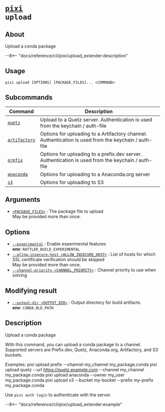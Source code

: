 <!--- This file is autogenerated. Do not edit manually! -->
# <code>[pixi](../pixi.md) upload</code>

## About
Upload a conda package

--8<-- "docs/reference/cli/pixi/upload_extender:description"

## Usage
```
pixi upload [OPTIONS] [PACKAGE_FILES]... <COMMAND>
```

## Subcommands
| Command | Description |
|---------|-------------|
| [`quetz`](upload/quetz.md) | Upload to a Quetz server. Authentication is used from the keychain / auth-file |
| [`artifactory`](upload/artifactory.md) | Options for uploading to a Artifactory channel. Authentication is used from the keychain / auth-file |
| [`prefix`](upload/prefix.md) | Options for uploading to a prefix.dev server. Authentication is used from the keychain / auth-file |
| [`anaconda`](upload/anaconda.md) | Options for uploading to a Anaconda.org server |
| [`s3`](upload/s3.md) | Options for uploading to S3 |


## Arguments
- <a id="arg-<PACKAGE_FILES>" href="#arg-<PACKAGE_FILES>">`<PACKAGE_FILES>`</a>
:  The package file to upload
<br>May be provided more than once.

## Options
- <a id="arg---experimental" href="#arg---experimental">`--experimental`</a>
:  Enable experimental features
<br>**env**: `RATTLER_BUILD_EXPERIMENTAL`
- <a id="arg---allow-insecure-host" href="#arg---allow-insecure-host">`--allow-insecure-host <ALLOW_INSECURE_HOST>`</a>
:  List of hosts for which SSL certificate verification should be skipped
<br>May be provided more than once.
- <a id="arg---channel-priority" href="#arg---channel-priority">`--channel-priority <CHANNEL_PRIORITY>`</a>
:  Channel priority to use when solving

## Modifying result
- <a id="arg---output-dir" href="#arg---output-dir">`--output-dir <OUTPUT_DIR>`</a>
:  Output directory for build artifacts.
<br>**env**: `CONDA_BLD_PATH`

## Description
Upload a conda package

With this command, you can upload a conda package to a channel. Supported servers are Prefix.dev, Quetz, Anaconda.org, Artifactory, and S3 buckets.

Examples: pixi upload prefix --channel my_channel my_package.conda pixi upload quetz --url https://quetz.example.com --channel my_channel my_package.conda pixi upload anaconda --owner my_user my_package.conda pixi upload s3 --bucket my-bucket --prefix my-prefix my_package.conda

Use `pixi auth login` to authenticate with the server.


--8<-- "docs/reference/cli/pixi/upload_extender:example"
